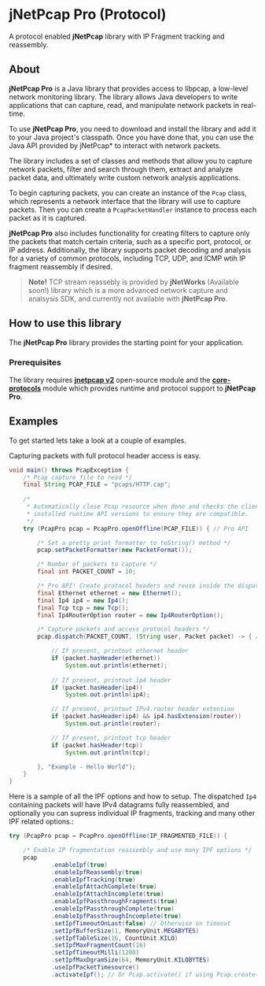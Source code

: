 # jNetPcap Pro (Protocol)
A protocol enabled **jNetPcap** library with IP Fragment tracking and reassembly.

## About

**jNetPcap Pro** is a Java library that provides access to libpcap, a low-level network monitoring library. The library allows Java developers to write applications that can capture, read, and manipulate network packets in real-time.

To use **jNetPcap Pro**, you need to download and install the library and add it to your Java project's classpath. Once you have done that, you can use the Java API provided by jNetPcap* to interact with network packets.

The library includes a set of classes and methods that allow you to capture network packets, filter and search through them, extract and analyze packet data, and ultimately write custom network analysis applications.

To begin capturing packets, you can create an instance of the `Pcap` class, which represents a network interface that the library will use to capture packets. Then you can create a `PcapPacketHandler` instance to process each packet as it is captured.

**jNetPcap Pro** also includes functionality for creating filters to capture only the packets that match certain criteria, such as a specific port, protocol, or IP address. Additionally, the library supports packet decoding and analysis for a variety of common protocols, including TCP, UDP, and ICMP wtih IP fragment reassembly if desired.

> **Note!** TCP stream reassebly is provided by **jNetWorks** (Available soon!) library which is a more advanced network capture and analsysis SDK, and currently not available with **jNetPcap Pro**.

## How to use this library
The **jNetPcap Pro** library provides the starting point for your application. 

### Prerequisites
The library requires [**jnetpcap v2**][jnetpcap] open-source module and the [**core-protocols**][core-protocols] module which provides runtime and protocol support to **jNetPcap Pro**.

## Examples
To get started lets take a look at a couple of examples.

Capturing packets with full protocol header access is easy.
```java
void main() throws PcapException {
	/* Pcap capture file to read */
	final String PCAP_FILE = "pcaps/HTTP.cap";
	
	/*
	 * Automatically close Pcap resource when done and checks the client and
	 * installed runtime API versions to ensure they are compatible.
	 */
	try (PcapPro pcap = PcapPro.openOffline(PCAP_FILE)) { // Pro API

		/* Set a pretty print formatter to toString() method */
		pcap.setPacketFormatter(new PacketFormat());

		/* Number of packets to capture */
		final int PACKET_COUNT = 10;

		/* Pro API! Create protocol headers and reuse inside the dispatch handler */
		final Ethernet ethernet = new Ethernet();
		final Ip4 ip4 = new Ip4();
		final Tcp tcp = new Tcp();
		final Ip4RouterOption router = new Ip4RouterOption();

		/* Capture packets and access protocol headers */
		pcap.dispatch(PACKET_COUNT, (String user, Packet packet) -> { // Pro API

			// If present, printout ethernet header
			if (packet.hasHeader(ethernet))
				System.out.println(ethernet);
			
			// If present, printout ip4 header
			if (packet.hasHeader(ip4))
				System.out.println(ip4);

			// If present, printout IPv4.router header extension
			if (packet.hasHeader(ip4) && ip4.hasExtension(router))
				System.out.println(router);

			// If present, printout tcp header
			if (packet.hasHeader(tcp))
				System.out.println(tcp);

		}, "Example - Hello World");
	}
}
```
Here is a sample of all the IPF options and how to setup. The dispatched `Ip4` containing packets will have IPv4 datagrams fully reassembled, and optionally you can supress individual IP fragments, tracking and many other IPF related options.:
```java
try (PcapPro pcap = PcapPro.openOffline(IP_FRAGMENTED_FILE)) {

	/* Enable IP fragmentation reassembly and use many IPF options */
	pcap
			.enableIpf(true)
			.enableIpfReassembly(true)
			.enableIpfTracking(true)
			.enableIpfAttachComplete(true)
			.enableIpfAttachIncomplete(true)
			.enableIpfPassthroughFragments(true)
			.enableIpfPassthroughComplete(true)
			.enableIpfPassthroughIncomplete(true)
			.setIpfTimeoutOnLast(false) // Otherwise on timeout
			.setIpfBufferSize(1, MemoryUnit.MEGABYTES)
			.setIpfTableSize(16, CountUnit.KILO)
			.setIpfMaxFragmentCount(16)
			.setIpfTimeoutMilli(1200)
			.setIpfMaxDgramSize(64, MemoryUnit.KILOBYTES)
			.useIpfPacketTimesource()
			.activateIpf(); // Or Pcap.activate() if using Pcap.create(...)
```

[core-protocols]: https://github.com/slytechs-repos/core-protocols
[jnetpcap]: https://github.com/slytechs-repos/jnetpcap
[jnetpcap-examples]: https://github.com/slytechs-repos/jnetpcap-examples
[jnetworks]: https://github.com/slytechs-repos/jnetworks
